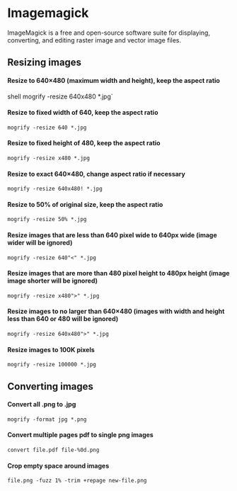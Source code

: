 # Imagemagick
ImageMagick is a free and open-source software suite for displaying, converting, and editing raster image and vector image files. 

## Resizing images

#### Resize to 640×480 (maximum width and height), keep the aspect ratio
shell mogrify -resize 640x480 *.jpg`

#### Resize to fixed width of 640, keep the aspect ratio
`mogrify -resize 640 *.jpg`

#### Resize to fixed height of 480, keep the aspect ratio
`mogrify -resize x480 *.jpg`

#### Resize to exact 640×480, change aspect ratio if necessary
`mogrify -resize 640x480! *.jpg`

#### Resize to 50% of original size, keep the aspect ratio
`mogrify -resize 50% *.jpg`

#### Resize images that are less than 640 pixel wide to 640px wide (image wider will be ignored)
`mogrify -resize 640"<" *.jpg`

#### Resize images that are more than 480 pixel height to 480px height (image image shorter will be ignored)
`mogrify -resize x480">" *.jpg`

#### Resize images to no larger than 640×480 (images with width and height less than 640 or 480 will be ignored)
`mogrify -resize 640x480">" *.jpg`

#### Resize images to 100K pixels
`mogrify -resize 100000 *.jpg`

## Converting images

#### Convert all .png to .jpg
`mogrify -format jpg *.png`

#### Convert multiple pages pdf to single png images
`convert file.pdf file-%0d.png`

#### Crop empty space around images
`file.png -fuzz 1% -trim +repage new-file.png`
